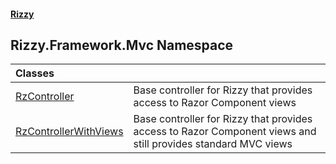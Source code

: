 #### [Rizzy](index 'index')

## Rizzy.Framework.Mvc Namespace

| Classes | |
| :--- | :--- |
| [RzController](Rizzy.Framework.Mvc.RzController 'Rizzy.Framework.Mvc.RzController') | Base controller for Rizzy that provides access to Razor Component views |
| [RzControllerWithViews](Rizzy.Framework.Mvc.RzControllerWithViews 'Rizzy.Framework.Mvc.RzControllerWithViews') | Base controller for Rizzy that provides access to Razor Component views and still provides standard MVC views |
